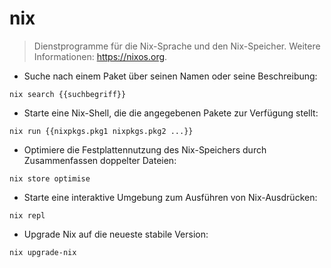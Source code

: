 # nix

> Dienstprogramme für die Nix-Sprache und den Nix-Speicher.
> Weitere Informationen: <https://nixos.org>.

- Suche nach einem Paket über seinen Namen oder seine Beschreibung:

`nix search {{suchbegriff}}`

- Starte eine Nix-Shell, die die angegebenen Pakete zur Verfügung stellt:

`nix run {{nixpkgs.pkg1 nixpkgs.pkg2 ...}}`

- Optimiere die Festplattennutzung des Nix-Speichers durch Zusammenfassen doppelter Dateien:

`nix store optimise`

- Starte eine interaktive Umgebung zum Ausführen von Nix-Ausdrücken:

`nix repl`

- Upgrade Nix auf die neueste stabile Version:

`nix upgrade-nix`

